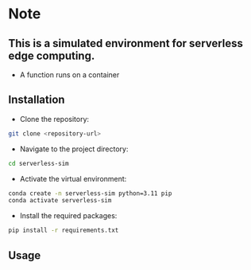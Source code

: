 # Note

## This is a simulated environment for serverless edge computing.

- A function runs on a container

## Installation

- Clone the repository:

```bash
git clone <repository-url>
```

- Navigate to the project directory:

```bash
cd serverless-sim
```

- Activate the virtual environment:

```bash
conda create -n serverless-sim python=3.11 pip
conda activate serverless-sim
```

- Install the required packages:
```bash
pip install -r requirements.txt
```

## Usage

